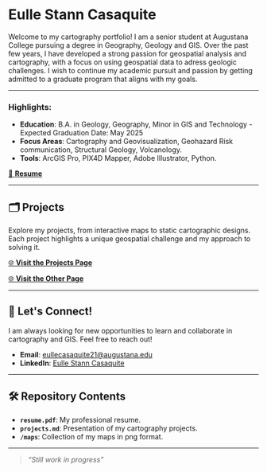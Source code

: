 # Eulle Stann Casaquite

Welcome to my cartography portfolio! I am a senior student at Augustana College pursuing a degree in Geography, Geology and GIS. Over the past few years, I have developed a strong passion for geospatial analysis and cartography, with a focus on using geospatial data to adress geologic challenges. I wish to continue my academic pursuit and passion by getting admitted to a graduate program that aligns with my goals. 

---

### Highlights:
- **Education**: B.A. in Geology, Geography, Minor in GIS and Technology - Expected Graduation Date: May 2025 
- **Focus Areas**: Cartography and Geovisualization, Geohazard Risk communication, Structural Geology, Volcanology.
- **Tools**: ArcGIS Pro, PIX4D Mapper, Adobe Illustrator, Python.

[📄 **Resume**](CasaquiteResume.pdf)

---

## 🗂️ Projects
Explore my projects, from interactive maps to static cartographic designs. Each project highlights a unique geospatial challenge and my approach to solving it.

[🌐 **Visit the Projects Page**](projects.md)

[🌐 **Visit the Other Page**](index.html)

---

## 🔗 Let's Connect!
I am always looking for new opportunities to learn and collaborate in cartography and GIS. Feel free to reach out!

- **Email**: [eullecasaquite21@augustana.edu](eullecasaquite21@augustana.edu)
- **LinkedIn**: [Eulle Stann Casaquite](www.linkedin.com/in/eulle-stann-casaquite-8477341ab)

---

## 🛠️ Repository Contents
- **`resume.pdf`**: My professional resume.
- **`projects.md`**: Presentation of my cartography projects.
- **`/maps`**: Collection of my maps in png format.

---

> *“Still work in progress”*
